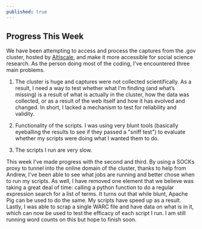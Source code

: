 ```yaml
---
published: true
---
```


## Progress This Week

We have been attempting to access and process the captures from the .gov cluster, hosted by [Altiscale](https://altiscale.zendesk.com/hc/en-us/categories/200065277-Altiscale-Cluster-Service), and make it more accessible for social science research. As the person doing most of the
coding, I've encountered three main problems.

   1. The cluster is huge and captures were not collected scientifically. As a result, I need a way to test whether what I'm finding (and what’s missing) is a result of what is actually in the cluster, how the data was collected, or as a result of the web itself and how it has evolved and changed. In short, I lacked a mechanism to test for reliability and validity. 

   2. Functionality of the scripts. I was using very blunt tools (basically eyeballing the results to see if they passed a "sniff test") to evaluate whether my scripts were doing what I wanted them to do. 

   3. The scripts I run are very slow.

This week I've made progress with the second and third. By using a SOCKs proxy to tunnel into the online domain of the cluster, thanks to help from Andrew, I've been able to see what jobs are running and better chose when to run my scripts. As well, I have removed one element that we believe was taking a great deal of time: calling a python function to do a regular expression search for a list of terms. It turns out that while blunt, Apache Pig can be used to do the same. My scripts have speed up as a result. Lastly, I was able to scrap a single WARC file and have data on what is in it, which can now be used to test the efficacy of each script I run. I am still running word counts on this but hope to finish soon.
